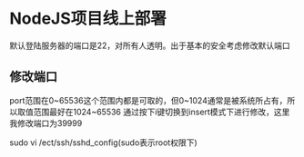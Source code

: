 # NodeJS项目线上部署

默认登陆服务器的端口是22，对所有人透明。出于基本的安全考虑修改默认端口

## 修改端口

port范围在0~65536这个范围内都是可取的，但0~1024通常是被系统所占有，所以取值范围最好在1024~65536
通过按下i键切换到insert模式下进行修改，这里我修改端口为39999

 sudo vi /ect/ssh/sshd_config(sudo表示root权限下)
